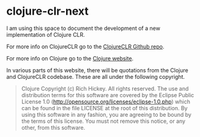 # clojure-clr-next

I am using this space to document the development of a new implementation of Clojure CLR.

For more info on ClojureCLR go to the [ClojureCLR Github repo](https://github.com/clojure/clojure-clr).

For more info on Clojure go to the [Clojure website](https://clojure.org).

In various parts of this website, there will be quotations from the Clojure and ClojureCLR codebase.  These are all under the following copyright.



> Clojure
> Copyright (c) Rich Hickey. All rights reserved.
> The use and distribution terms for this software are covered by the
> Eclipse Public License 1.0 (http://opensource.org/licenses/eclipse-1.0.php)
> which can be found in the file LICENSE at the root of this distribution.
> By using this software in any fashion, you are agreeing to be bound by
> the terms of this license.
> You must not remove this notice, or any other, from this software.
